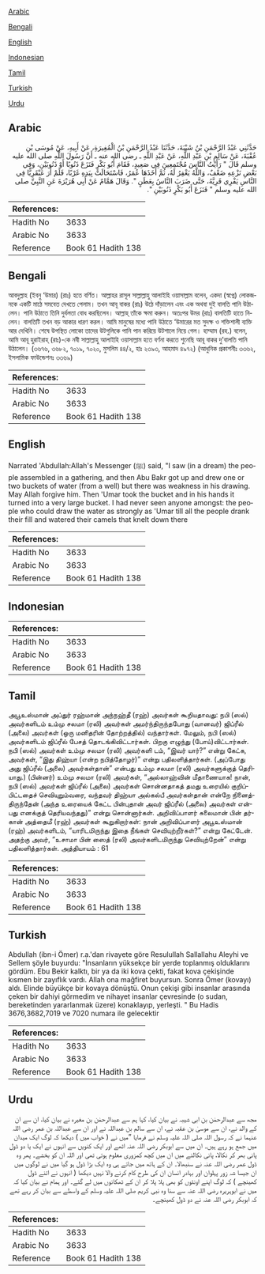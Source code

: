 [Arabic](#arabic)

[Bengali](#bengali)

[English](#english)

[Indonesian](#indonesian)

[Tamil](#tamil)

[Turkish](#turkish)

[Urdu](#urdu)

## Arabic


<div dir="rtl" lang="ar" style={{fontSize:'larger',backgroundColor:'#f8f9fa',padding:20}}>
حَدَّثَنِي عَبْدُ الرَّحْمَنِ بْنُ شَيْبَةَ، حَدَّثَنَا عَبْدُ الرَّحْمَنِ بْنُ الْمُغِيرَةِ، عَنْ أَبِيهِ، عَنْ مُوسَى بْنِ عُقْبَةَ، عَنْ سَالِمِ بْنِ عَبْدِ اللَّهِ، عَنْ عَبْدِ اللَّهِ ـ رضى الله عنه ـ أَنَّ رَسُولَ اللَّهِ صلى الله عليه وسلم قَالَ ‏"‏ رَأَيْتُ النَّاسَ مُجْتَمِعِينَ فِي صَعِيدٍ، فَقَامَ أَبُو بَكْرٍ فَنَزَعَ ذَنُوبًا أَوْ ذَنُوبَيْنِ، وَفِي بَعْضِ نَزْعِهِ ضَعْفٌ، وَاللَّهُ يَغْفِرُ لَهُ، ثُمَّ أَخَذَهَا عُمَرُ، فَاسْتَحَالَتْ بِيَدِهِ غَرْبًا، فَلَمْ أَرَ عَبْقَرِيًّا فِي النَّاسِ يَفْرِي فَرِيَّهُ، حَتَّى ضَرَبَ النَّاسُ بِعَطَنٍ ‏"‏‏.‏ وَقَالَ هَمَّامٌ عَنْ أَبِي هُرَيْرَةَ عَنِ النَّبِيِّ صلى الله عليه وسلم ‏"‏ فَنَزَعَ أَبُو بَكْرٍ ذَنُوبَيْنِ ‏"‏‏.‏
</div>
<div style={{backgroundColor:'#f8f9fa',padding:20, marginBottom: 10}}><table> <thead> <tr> <th>References:</th> <th></th> </tr> </thead> <tbody><tr><td>Hadith No</td><td>3633</td></tr><tr><td>Arabic No</td><td>3633</td></tr><tr><td>Reference</td><td>Book 61 Hadith 138</td></tr></tbody></table></div>

## Bengali


<div dir="ltr" lang="bn" style={{fontSize:'larger',backgroundColor:'#f8f9fa',padding:20}}>
আবদুল্লাহ (ইবনু ‘উমার) (রাঃ) হতে বর্ণিত। আল্লাহর রাসূল সাল্লাল্লাহু আলাইহি ওয়াসাল্লাম বলেন, একদা (স্বপ্নে) লোকজনকে একটি মাঠে সমবেত দেখতে পেলাম। তখন আবূ বাকর (রাঃ) উঠে দাঁড়ালেন এবং এক অথবা দুই বালতি পানি উঠালেন। পানি উঠাতে তিনি দুর্বলতা বোধ করছিলেন। আল্লাহ্ তাঁকে ক্ষমা করুন। অতঃপর উমর (রাঃ) বালতিটি হাতে নিলেন। বালতিটি তখন বড় আকার ধারণ করল। আমি মানুষের মধ্যে পানি উঠাতে ‘উমারের মত সুদক্ষ ও শক্তিশালী ব্যক্তি আর দেখিনি। শেষে উপস্থিত লোকো তাদের উটগুলিকে পানি পান করিয়ে উটশালে নিয়ে গেল। হাম্মাম (রহ.) বলেন, আমি আবূ হুরাইরাহ্ (রাঃ)-কে নবী সাল্লাল্লাহু আলাইহি ওয়াসাল্লাম হতে বর্ণনা করতে শুনেছি আবূ বাকর দু’বালতি পানি উঠালেন। (৩৬৭৬, ৩৬৮২, ৭০১৯, ৭০২০, মুসলিম ৪৪/২, হাঃ ২৩৯৩, আহমাদ ৪৯৭২) (আধুনিক প্রকাশনীঃ ৩৩৬২, ইসলামিক ফাউন্ডেশনঃ ৩৩৬৯)
</div>
<div style={{backgroundColor:'#f8f9fa',padding:20, marginBottom: 10}}><table> <thead> <tr> <th>References:</th> <th></th> </tr> </thead> <tbody><tr><td>Hadith No</td><td>3633</td></tr><tr><td>Arabic No</td><td>3633</td></tr><tr><td>Reference</td><td>Book 61 Hadith 138</td></tr></tbody></table></div>

## English


<div dir="ltr" lang="en" style={{fontSize:'larger',backgroundColor:'#f8f9fa',padding:20}}>
Narrated 'Abdullah:Allah's Messenger (ﷺ) said, "I saw (in a dream) the people assembled in a gathering, and then Abu Bakr got up and drew one or two buckets of water (from a well) but there was weakness in his drawing. May Allah forgive him. Then 'Umar took the bucket and in his hands it turned into a very large bucket. I had never seen anyone amongst: the people who could draw the water as strongly as 'Umar till all the people drank their fill and watered their camels that knelt down there
</div>
<div style={{backgroundColor:'#f8f9fa',padding:20, marginBottom: 10}}><table> <thead> <tr> <th>References:</th> <th></th> </tr> </thead> <tbody><tr><td>Hadith No</td><td>3633</td></tr><tr><td>Arabic No</td><td>3633</td></tr><tr><td>Reference</td><td>Book 61 Hadith 138</td></tr></tbody></table></div>

## Indonesian


<div dir="ltr" lang="id" style={{fontSize:'larger',backgroundColor:'#f8f9fa',padding:20}}>

</div>
<div style={{backgroundColor:'#f8f9fa',padding:20, marginBottom: 10}}><table> <thead> <tr> <th>References:</th> <th></th> </tr> </thead> <tbody><tr><td>Hadith No</td><td>3633</td></tr><tr><td>Arabic No</td><td>3633</td></tr><tr><td>Reference</td><td>Book 61 Hadith 138</td></tr></tbody></table></div>

## Tamil


<div dir="ltr" lang="ta" style={{fontSize:'larger',backgroundColor:'#f8f9fa',padding:20}}>
அபூஉஸ்மான் அப்துர் ரஹ்மான் அந்நஹ்தீ (ரஹ்) அவர்கள் கூறியதாவது: நபி (ஸல்) அவர்களிடம் உம்மு சலமா (ரலி) அவர்கள் அமர்ந்திருந்தபோது (வானவர்) ஜிப்ரீல் (அலை) அவர்கள் (ஒரு மனிதரின் தோற்றத்தில்) வந்தார்கள். மேலும், நபி (ஸல்) அவர்களிடம் ஜிப்ரீல் பேசத் தொடங்கிவிட்டார்கள். பிறகு எழுந்து (போய்)விட்டார்கள். நபி (ஸல்) அவர்கள் உம்மு சலமா (ரலி) அவர்களி டம், “இவர் யார்?” என்று கேட்க, அவர்கள், “இது திஹ்யா (என்ற நபித்தோழர்)” என்று பதிலளித்தார்கள். (அப்போது அது ஜிப்ரீல் (அலை) அவர்கள்தான்” என்பது உம்மு சலமா (ரலி) அவர்களுக்குத் தெரியாது.) (பின்னர்) உம்மு சலமா (ரலி) அவர்கள், “அல்லாஹ்வின் மீதாணையாக! நான், நபி (ஸல்) அவர்கள் ஜிப்ரீல் (அலை) அவர்கள் சொன்னதாகத் தமது உரையில் குறிப்பிட்டதைச் செவியுறும்வரை, வந்தவர் திஹ்யா அல்கல்பீ அவர்கள்தான் என்றே நினைத்திருந்தேன் (அந்த உரையைக் கேட்ட பின்புதான் அவர் ஜிப்ரீல் (அலை) அவர்கள் என்பது எனக்குத் தெரியவந்தது)” என்று சொன்னார்கள். அறிவிப்பாளர் சுலைமான் பின் தர்கான் அத்தைமீ (ரஹ்) அவர்கள் கூறுகிறார்கள்: நான் அறிவிப்பாளர் அபூஉஸ்மான் (ரஹ்) அவர்களிடம், “யாரிடமிருந்து இதை நீங்கள் செவியுற்றீர்கள்?” என்று கேட்டேன். அதற்கு அவர், “உசாமா பின் ஸைத் (ரலி) அவர்களிடமிருந்து செவியுற்றேன்” என்று பதிலளித்தார்கள். அத்தியாயம் : 61
</div>
<div style={{backgroundColor:'#f8f9fa',padding:20, marginBottom: 10}}><table> <thead> <tr> <th>References:</th> <th></th> </tr> </thead> <tbody><tr><td>Hadith No</td><td>3633</td></tr><tr><td>Arabic No</td><td>3633</td></tr><tr><td>Reference</td><td>Book 61 Hadith 138</td></tr></tbody></table></div>

## Turkish


<div dir="ltr" lang="tr" style={{fontSize:'larger',backgroundColor:'#f8f9fa',padding:20}}>
Abdullah (ibn-i Ömer) r.a.'dan rivayete göre Resulullah Sallallahu Aleyhi ve Sellem şöyle buyurdu: "İnsanların yüksekçe bir yerde toplanmış olduklarını gördüm. Ebu Bekir kalktı, bir ya da iki kova çekti, fakat kova çekişinde kısmen bir zayıflık vardı. Allah ona mağfiret buyursun. Sonra Ömer (kovayı) aldı. Elinde büyükçe bir kovaya dönüştü. Onun çekişi gibi insanlar arasında çeken bir dahiyi görmedim ve nihayet insanlar çevresinde (o sudan, bereketinden yararlanmak üzere) konaklayıp, yerleşti. " Bu Hadis 3676,3682,7019 ve 7020 numara ile gelecektir
</div>
<div style={{backgroundColor:'#f8f9fa',padding:20, marginBottom: 10}}><table> <thead> <tr> <th>References:</th> <th></th> </tr> </thead> <tbody><tr><td>Hadith No</td><td>3633</td></tr><tr><td>Arabic No</td><td>3633</td></tr><tr><td>Reference</td><td>Book 61 Hadith 138</td></tr></tbody></table></div>

## Urdu


<div dir="rtl" lang="ur" style={{fontSize:'larger',backgroundColor:'#f8f9fa',padding:20}}>
مجھ سے عبدالرحمٰن بن ابی شیبہ نے بیان کیا، کہا ہم سے عبدالرحمٰن بن مغیرہ نے بیان کیا، ان سے ان کے والد نے، ان سے موسیٰ بن عقبہ نے، ان سے سالم بن عبداللہ نے اور ان سے عبداللہ بن عمر رضی اللہ عنہما نے کہ رسول اللہ صلی اللہ علیہ وسلم نے فرمایا ”میں نے ( خواب میں ) دیکھا کہ لوگ ایک میدان میں جمع ہو رہے ہیں۔ ان میں سے ابوبکر رضی اللہ عنہ اٹھے اور ایک کنویں سے انہوں نے ایک یا دو ڈول پانی بھر کر نکالا، پانی نکالنے میں ان میں کچھ کمزوری معلوم ہوتی تھی اور اللہ ان کو بخشے۔ پھر وہ ڈول عمر رضی اللہ عنہ نے سنبھالا۔ ان کے ہاتھ میں جاتے ہی وہ ایک بڑا ڈول ہو گیا میں نے لوگوں میں ان جیسا شہ زور پہلوان اور بہادر انسان ان کی طرح کام کرنے والا نہیں دیکھا ( انہوں نے اتنے ڈول کھینچے ) کہ لوگ اپنے اونٹوں کو بھی پلا پلا کر ان کے ٹھکانوں میں لے گئے۔ اور ہمام نے بیان کیا کہ میں نے ابوہریرہ رضی اللہ عنہ سے سنا وہ نبی کریم صلی اللہ علیہ وسلم کے واسطے سے بیان کر رہے تھے کہ ابوبکر رضی اللہ عنہ نے دو ڈول کھینچے۔
</div>
<div style={{backgroundColor:'#f8f9fa',padding:20, marginBottom: 10}}><table> <thead> <tr> <th>References:</th> <th></th> </tr> </thead> <tbody><tr><td>Hadith No</td><td>3633</td></tr><tr><td>Arabic No</td><td>3633</td></tr><tr><td>Reference</td><td>Book 61 Hadith 138</td></tr></tbody></table></div>